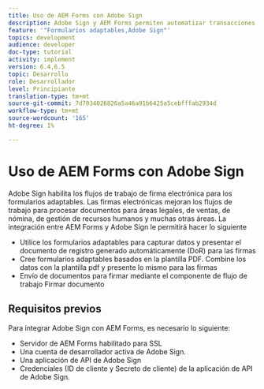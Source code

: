 ```yaml
---
title: Uso de AEM Forms con Adobe Sign
description: Adobe Sign y AEM Forms permiten automatizar transacciones complejas e incluir firmas electrónicas legales como parte de una experiencia digital sin fisuras.
feature: '"Formularios adaptables,Adobe Sign"'
topics: development
audience: developer
doc-type: tutorial
activity: implement
version: 6.4,6.5
topic: Desarrollo
role: Desarrollador
level: Principiante
translation-type: tm+mt
source-git-commit: 7d7034026826a5a46a91b6425a5cebfffab2934d
workflow-type: tm+mt
source-wordcount: '165'
ht-degree: 1%

---
```


# Uso de AEM Forms con Adobe Sign

Adobe Sign habilita los flujos de trabajo de firma electrónica para los formularios adaptables. Las firmas electrónicas mejoran los flujos de trabajo para procesar documentos para áreas legales, de ventas, de nómina, de gestión de recursos humanos y muchas otras áreas.
La integración entre AEM Forms y Adobe Sign le permitirá hacer lo siguiente

* Utilice los formularios adaptables para capturar datos y presentar el documento de registro generado automáticamente (DoR) para las firmas
* Cree formularios adaptables basados en la plantilla PDF. Combine los datos con la plantilla pdf y presente lo mismo para las firmas
* Envío de documentos para firmar mediante el componente de flujo de trabajo Firmar documento

## Requisitos previos

Para integrar Adobe Sign con AEM Forms, es necesario lo siguiente:

* Servidor de AEM Forms habilitado para SSL
* Una cuenta de desarrollador activa de Adobe Sign.
* Una aplicación de API de Adobe Sign
* Credenciales (ID de cliente y Secreto de cliente) de la aplicación de API de Adobe Sign.

